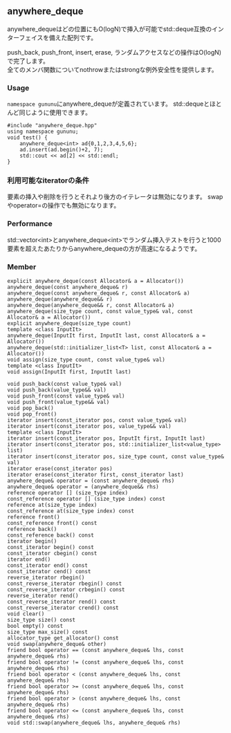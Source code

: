 ## anywhere_deque
anywhere_dequeはどの位置にもO(logN)で挿入が可能でstd::deque互換のインターフェイスを備えた配列です。  

push_back, push_front, insert, erase, ランダムアクセスなどの操作はO(logN)で完了します。  
全てのメンバ関数についてnothrowまたはstrongな例外安全性を提供します。  

### Usage
`namespace gununu`にanywhere_dequeが定義されています。
std::dequeとほとんど同じように使用できます。

    #include "anywhere_deque.hpp"
    using namespace gununu;
    void test() {
        anywhere_deque<int> ad{0,1,2,3,4,5,6};
        ad.insert(ad.begin()+2, 7);
        std::cout << ad[2] << std::endl;
    }

### 利用可能なiteratorの条件
要素の挿入や削除を行うとそれより後方のイテレータは無効になります。
swapやoperator=の操作でも無効になります。

### Performance
std::vector&lt;int&gt;とanywhere_deque&lt;int&gt;でランダム挿入テストを行うと1000要素を超えたあたりからanywhere_dequeの方が高速になるようです。  

### Member 
    explicit anywhere_deque(const Allocator& a = Allocator())
    anywhere_deque(const anywhere_deque& r)
    anywhere_deque(const anywhere_deque& r, const Allocator& a)
    anywhere_deque(anywhere_deque&& r)
    anywhere_deque(anywhere_deque&& r, const Allocator& a)
    anywhere_deque(size_type count, const value_type& val, const Allocator& a = Allocator())
    explicit anywhere_deque(size_type count)
    template <class InputIt>
    anywhere_deque(InputIt first, InputIt last, const Allocator& a = Allocator())
    anywhere_deque(std::initializer_list<T> list, const Allocator& a = Allocator())
    void assign(size_type count, const value_type& val) 
    template <class InputIt>
    void assign(InputIt first, InputIt last)

    void push_back(const value_type& val)
    void push_back(value_type&& val)
    void push_front(const value_type& val)
    void push_front(value_type&& val)
    void pop_back()
    void pop_front()
    iterator insert(const_iterator pos, const value_type& val)
    iterator insert(const_iterator pos, value_type&& val)
    template <class InputIt>
    iterator insert(const_iterator pos, InputIt first, InputIt last)
    iterator insert(const_iterator pos, std::initializer_list<value_type> list)
    iterator insert(const_iterator pos, size_type count, const value_type& val)
    iterator erase(const_iterator pos) 
    iterator erase(const_iterator first, const_iterator last)
    anywhere_deque& operator = (const anywhere_deque& rhs)
    anywhere_deque& operator = (anywhere_deque&& rhs)
    reference operator [] (size_type index)
    const_reference operator [] (size_type index) const
    reference at(size_type index)
    const_reference at(size_type index) const
    reference front()
    const_reference front() const
    reference back()
    const_reference back() const
    iterator begin()
    const_iterator begin() const
    const_iterator cbegin() const
    iterator end()
    const_iterator end() const
    const_iterator cend() const 
    reverse_iterator rbegin() 
    const_reverse_iterator rbegin() const
    const_reverse_iterator crbegin() const
    reverse_iterator rend()
    const_reverse_iterator rend() const
    const_reverse_iterator crend() const
    void clear()
    size_type size() const
    bool empty() const
    size_type max_size() const
    allocator_type get_allocator() const
    void swap(anywhere_deque& other) 
    friend bool operator == (const anywhere_deque& lhs, const anywhere_deque& rhs)
    friend bool operator != (const anywhere_deque& lhs, const anywhere_deque& rhs)
    friend bool operator < (const anywhere_deque& lhs, const anywhere_deque& rhs)
    friend bool operator >= (const anywhere_deque& lhs, const anywhere_deque& rhs)
    friend bool operator > (const anywhere_deque& lhs, const anywhere_deque& rhs)
    friend bool operator <= (const anywhere_deque& lhs, const anywhere_deque& rhs)
    void std::swap(anywhere_deque& lhs, anywhere_deque& rhs)
